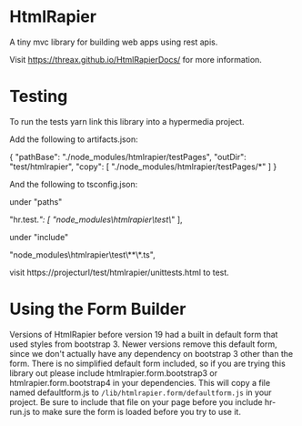 # HtmlRapier
A tiny mvc library for building web apps using rest apis.

Visit https://threax.github.io/HtmlRapierDocs/ for more information.

# Testing
To run the tests yarn link this library into a hypermedia project.

Add the following to artifacts.json:

  {
    "pathBase": "./node_modules/htmlrapier/testPages",
    "outDir": "test/htmlrapier",
    "copy": [
      "./node_modules/htmlrapier/testPages/*"
    ]
  }

And the following to tsconfig.json:

under "paths"

"hr.test.*": [
    "node_modules\\htmlrapier\\test\\*"
],

under "include"

"node_modules\\htmlrapier\\test\\**\\*.ts",

visit https://projecturl/test/htmlrapier/unittests.html to test.

# Using the Form Builder
Versions of HtmlRapier before version 19 had a built in default form that used styles from bootstrap 3. Newer versions
remove this default form, since we don't actually have any dependency on bootstrap 3 other than the form. There is no 
simplified default form included, so if you are trying this library out please include htmlrapier.form.bootstrap3 or
htmlrapier.form.bootstrap4 in your dependencies. This will copy a file named defaultform.js to `/lib/htmlrapier.form/defaultform.js`
in your project. Be sure to include that file on your page before you include hr-run.js to make sure the form is loaded before
you try to use it.
